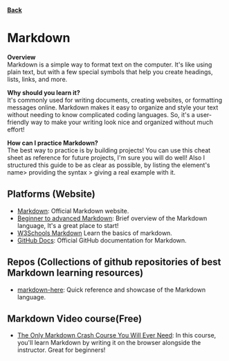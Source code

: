 **[Back](/README.md/)**

# Markdown

**Overview** <br>
Markdown is a simple way to format text on the computer. It's like using plain text, but with a few special symbols that help you create headings, lists, links, and more.

**Why should you learn it?** <br>
It's commonly used for writing documents, creating websites, or formatting messages online. Markdown makes it easy to organize and style your text without needing to know complicated coding languages. So, it's a user-friendly way to make your writing look nice and organized without much effort!

**How can I practice Markdown?** <br>
The best way to practice is by building projects! You can use this cheat sheet as reference for future projects, I'm sure you will do well! Also I structured this guide to be as clear as possible, by listing the element's name> providing the syntax > giving a real example with it.

## Platforms (Website)

- [Markdown](https://www.markdownguide.org/): Official Markdown website.
- [Beginner to advanced Markdown](https://daringfireball.net/projects/markdown/): Brief overview of the Markdown language, It's a great place to start!
- [W3Schools Markdown](https://www.w3schools.io/file/markdown-introduction/) Learn the basics of markdown.
- [GitHub Docs](https://docs.github.com/en/get-started/writing-on-github/getting-started-with-writing-and-formatting-on-github/basic-writing-and-formatting-syntax): Official GitHub documentation for Markdown.

## Repos (Collections of github repositories of best Markdown learning resources)

- [markdown-here](https://github.com/adam-p/markdown-here/wiki/Markdown-Cheatsheet#emphasis): Quick reference and showcase of the Markdown language.

## Markdown Video course(Free)

- [The Only Markdown Crash Course You Will Ever Need](https://youtu.be/_PPWWRV6gbA): In this course, you'll learn Markdown by writing it on the browser alongside the instructor. Great for beginners!
